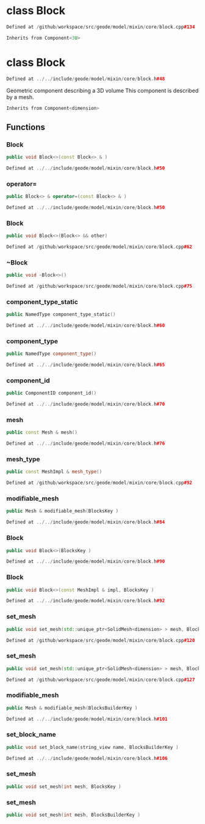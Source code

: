 # class Block

```cpp
Defined at /github/workspace/src/geode/model/mixin/core/block.cpp#134
```

```cpp
Inherits from Component<3U>
```



# class Block

```cpp
Defined at ../../include/geode/model/mixin/core/block.h#48
```

 Geometric component describing a 3D volume This component is described by a mesh.



```cpp
Inherits from Component<dimension>
```



## Functions

### Block

```cpp
public void Block<>(const Block<> & )
```

```cpp
Defined at ../../include/geode/model/mixin/core/block.h#50
```

### operator=

```cpp
public Block<> & operator=(const Block<> & )
```

```cpp
Defined at ../../include/geode/model/mixin/core/block.h#50
```

### Block

```cpp
public void Block<>(Block<> && other)
```

```cpp
Defined at /github/workspace/src/geode/model/mixin/core/block.cpp#62
```

### ~Block

```cpp
public void ~Block<>()
```

```cpp
Defined at /github/workspace/src/geode/model/mixin/core/block.cpp#75
```

### component_type_static

```cpp
public NamedType component_type_static()
```

```cpp
Defined at ../../include/geode/model/mixin/core/block.h#60
```

### component_type

```cpp
public NamedType component_type()
```

```cpp
Defined at ../../include/geode/model/mixin/core/block.h#65
```

### component_id

```cpp
public ComponentID component_id()
```

```cpp
Defined at ../../include/geode/model/mixin/core/block.h#70
```

### mesh

```cpp
public const Mesh & mesh()
```

```cpp
Defined at ../../include/geode/model/mixin/core/block.h#76
```

### mesh_type

```cpp
public const MeshImpl & mesh_type()
```

```cpp
Defined at /github/workspace/src/geode/model/mixin/core/block.cpp#92
```

### modifiable_mesh

```cpp
public Mesh & modifiable_mesh(BlocksKey )
```

```cpp
Defined at ../../include/geode/model/mixin/core/block.h#84
```

### Block

```cpp
public void Block<>(BlocksKey )
```

```cpp
Defined at ../../include/geode/model/mixin/core/block.h#90
```

### Block

```cpp
public void Block<>(const MeshImpl & impl, BlocksKey )
```

```cpp
Defined at ../../include/geode/model/mixin/core/block.h#92
```

### set_mesh

```cpp
public void set_mesh(std::unique_ptr<SolidMesh<dimension> > mesh, BlocksKey )
```

```cpp
Defined at /github/workspace/src/geode/model/mixin/core/block.cpp#120
```

### set_mesh

```cpp
public void set_mesh(std::unique_ptr<SolidMesh<dimension> > mesh, BlocksBuilderKey )
```

```cpp
Defined at /github/workspace/src/geode/model/mixin/core/block.cpp#127
```

### modifiable_mesh

```cpp
public Mesh & modifiable_mesh(BlocksBuilderKey )
```

```cpp
Defined at ../../include/geode/model/mixin/core/block.h#101
```

### set_block_name

```cpp
public void set_block_name(string_view name, BlocksBuilderKey )
```

```cpp
Defined at ../../include/geode/model/mixin/core/block.h#106
```

### set_mesh

```cpp
public void set_mesh(int mesh, BlocksKey )
```

### set_mesh

```cpp
public void set_mesh(int mesh, BlocksBuilderKey )
```



